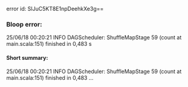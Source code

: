 error id: SIJuC5KT8E1npDeehkXe3g==
### Bloop error:

25/06/18 00:20:21 INFO DAGScheduler: ShuffleMapStage 59 (count at main.scala:151) finished in 0,483 s
#### Short summary: 

25/06/18 00:20:21 INFO DAGScheduler: ShuffleMapStage 59 (count at main.scala:151) finished in 0,483 ...